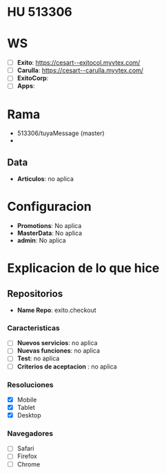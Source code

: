 # HU 513306

# WS
- [ ] **Exito**: https://cesart--exitocol.myvtex.com/
- [ ] **Carulla**: https://cesart--carulla.myvtex.com/ 
- [ ] **ExitoCorp**:
- [ ] **Apps**:

# Rama
- 513306/tuyaMessage (master)
- 
## Data
- **Articulos**: no aplica

# Configuracion
- **Promotions**: No aplica
- **MasterData**: No aplica
- **admin**: No aplica

# Explicacion de lo que hice

## Repositorios
- **Name Repo**: exito.checkout 

### Caracteristicas
- [ ] **Nuevos servicios**: no aplica
- [ ] **Nuevas funciones**: no aplica
- [ ] **Test**: no aplica
- [ ] **Criterios de aceptacion** : no aplica

### Resoluciones
- [x] Mobile
- [x] Tablet
- [x] Desktop

### Navegadores
- [ ] Safari
- [ ] Firefox
- [ ] Chrome
